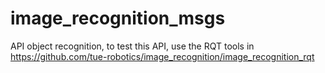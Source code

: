 # image_recognition_msgs

API object recognition, to test this API, use the RQT tools in https://github.com/tue-robotics/image_recognition/image_recognition_rqt
